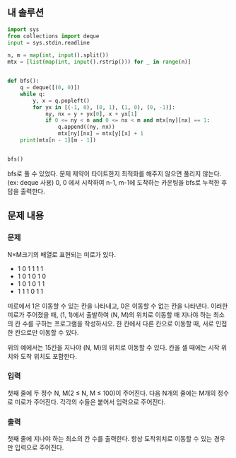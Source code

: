 ## 내 솔루션
```python
import sys
from collections import deque
input = sys.stdin.readline

n, m = map(int, input().split())
mtx = [list(map(int, input().rstrip())) for _ in range(n)]


def bfs():
    q = deque([(0, 0)])
    while q:
        y, x = q.popleft()
        for yx in [(-1, 0), (0, 1), (1, 0), (0, -1)]:
            ny, nx = y + yx[0], x + yx[1]
            if 0 <= ny < n and 0 <= nx < m and mtx[ny][nx] == 1:
                q.append((ny, nx))
                mtx[ny][nx] = mtx[y][x] + 1
    print(mtx[n - 1][m - 1])


bfs()
```
bfs로 풀 수 있었다. 문제 제약이 타이트한지 최적화를 해주지 않으면 풀리지 않는다.(ex: deque 사용) 0, 0 에서 시작하여 n-1, m-1에 도착하는 카운팅을 bfs로 누적한 후 답을 출력한다.

## 문제 내용
### 문제
N×M크기의 배열로 표현되는 미로가 있다.

- 1 0 1 1 1 1
- 1 0 1 0 1 0
- 1 0 1 0 1 1
- 1 1 1 0 1 1

미로에서 1은 이동할 수 있는 칸을 나타내고, 0은 이동할 수 없는 칸을 나타낸다. 이러한 미로가 주어졌을 때, (1, 1)에서 출발하여 (N, M)의 위치로 이동할 때 지나야 하는 최소의 칸 수를 구하는 프로그램을 작성하시오. 한 칸에서 다른 칸으로 이동할 때, 서로 인접한 칸으로만 이동할 수 있다.

위의 예에서는 15칸을 지나야 (N, M)의 위치로 이동할 수 있다. 칸을 셀 때에는 시작 위치와 도착 위치도 포함한다.

### 입력
첫째 줄에 두 정수 N, M(2 ≤ N, M ≤ 100)이 주어진다. 다음 N개의 줄에는 M개의 정수로 미로가 주어진다. 각각의 수들은 붙어서 입력으로 주어진다.

### 출력
첫째 줄에 지나야 하는 최소의 칸 수를 출력한다. 항상 도착위치로 이동할 수 있는 경우만 입력으로 주어진다.